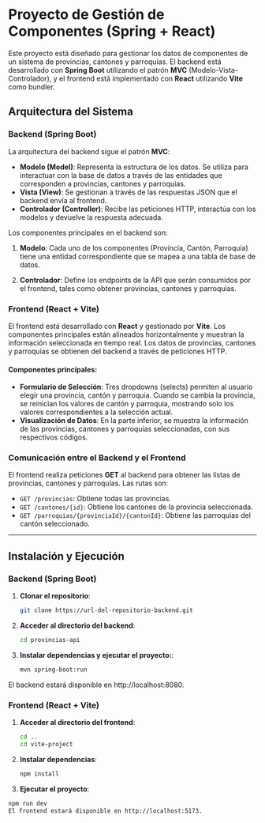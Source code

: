 # Proyecto de Gestión de Componentes (Spring + React)

Este proyecto está diseñado para gestionar los datos de componentes de un sistema de provincias, cantones y parroquias. El backend está desarrollado con **Spring Boot** utilizando el patrón **MVC** (Modelo-Vista-Controlador), y el frontend está implementado con **React** utilizando **Vite** como bundler.

## Arquitectura del Sistema

### Backend (Spring Boot)

La arquitectura del backend sigue el patrón **MVC**:

- **Modelo (Model)**: Representa la estructura de los datos. Se utiliza para interactuar con la base de datos a través de las entidades que corresponden a provincias, cantones y parroquias.
- **Vista (View)**: Se gestionan a través de las respuestas JSON que el backend envía al frontend.
- **Controlador (Controller)**: Recibe las peticiones HTTP, interactúa con los modelos y devuelve la respuesta adecuada.

Los componentes principales en el backend son:

1. **Modelo**: Cada uno de los componentes (Provincia, Cantón, Parroquia) tiene una entidad correspondiente que se mapea a una tabla de base de datos.
   
2. **Controlador**: Define los endpoints de la API que serán consumidos por el frontend, tales como obtener provincias, cantones y parroquias.

### Frontend (React + Vite)

El frontend está desarrollado con **React** y gestionado por **Vite**. Los componentes principales están alineados horizontalmente y muestran la información seleccionada en tiempo real. Los datos de provincias, cantones y parroquias se obtienen del backend a través de peticiones HTTP.

#### Componentes principales:

- **Formulario de Selección**: Tres dropdowns (selects) permiten al usuario elegir una provincia, cantón y parroquia. Cuando se cambia la provincia, se reinician los valores de cantón y parroquia, mostrando solo los valores correspondientes a la selección actual.
- **Visualización de Datos**: En la parte inferior, se muestra la información de las provincias, cantones y parroquias seleccionadas, con sus respectivos códigos.

### Comunicación entre el Backend y el Frontend

El frontend realiza peticiones **GET** al backend para obtener las listas de provincias, cantones y parroquias. Las rutas son:

- `GET /provincias`: Obtiene todas las provincias.
- `GET /cantones/{id}`: Obtiene los cantones de la provincia seleccionada.
- `GET /parroquias/{provinciaId}/{cantonId}`: Obtiene las parroquias del cantón seleccionado.

---

## Instalación y Ejecución

### Backend (Spring Boot)

1. **Clonar el repositorio**:
   ```bash
   git clone https://url-del-repositorio-backend.git
2. **Acceder al directorio del backend**:
   ```bash
   cd provincias-api
3. **Instalar dependencias y ejecutar el proyecto:**:
   ```bash
   mvn spring-boot:run
El backend estará disponible en http://localhost:8080.

### Frontend (React + Vite)

1. **Acceder al directorio del frontend**:
   ```bash
   cd ..
   cd vite-project
2. **Instalar dependencias**:
   ```bash
   npm install
3.	**Ejecutar el proyecto**:
   ```bash
   npm run dev
El frontend estará disponible en http://localhost:5173.